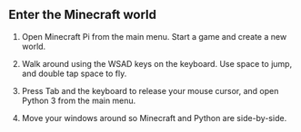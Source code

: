 ## Enter the Minecraft world

1. Open Minecraft Pi from the main menu. Start a game and create a new world.

2. Walk around using the WSAD keys on the keyboard. Use space to jump, and double tap space to fly.

3. Press Tab and the keyboard to release your mouse cursor, and open Python 3 from the main menu.

4. Move your windows around so Minecraft and Python are side-by-side.